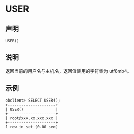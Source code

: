 USER 
=========================



声明 
-----------------------

```unknow
USER()
```



说明 
-----------------------

返回当前的用户名与主机名，返回值使用的字符集为 utf8mb4。

示例 
-----------------------

```unknow
obclient> SELECT USER();
+---------------------+
| USER()              |
+---------------------+
| root@xxx.xx.xxx.xxx |
+---------------------+
1 row in set (0.00 sec)
```


